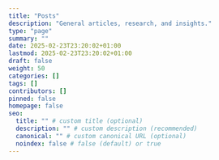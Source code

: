 ```yaml
---
title: "Posts"
description: "General articles, research, and insights."
type: "page"
summary: ""
date: 2025-02-23T23:20:02+01:00
lastmod: 2025-02-23T23:20:02+01:00
draft: false
weight: 50
categories: []
tags: []
contributors: []
pinned: false
homepage: false
seo:
  title: "" # custom title (optional)
  description: "" # custom description (recommended)
  canonical: "" # custom canonical URL (optional)
  noindex: false # false (default) or true
---
```


